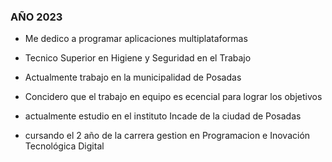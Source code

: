 
### AÑO 2023

- Me dedico a programar aplicaciones multiplataformas

-  Tecnico Superior en Higiene y Seguridad en el Trabajo

- Actualmente trabajo en la municipalidad de Posadas
  
- Concidero que el trabajo en equipo es ecencial para lograr los objetivos

- actualmente estudio en el instituto Incade de la ciudad de Posadas

- cursando el 2 año de la carrera gestion en Programacion e Inovación Tecnológica Digital
